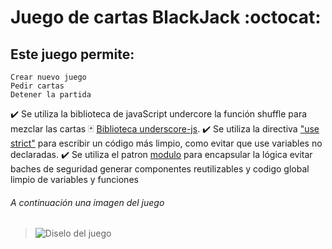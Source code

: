# Juego de cartas BlackJack :octocat:

##  Este juego permite:
```
Crear nuevo juego
Pedir cartas
Detener la partida
```

:heavy_check_mark: Se utiliza la biblioteca de javaScript undercore la función shuffle para mezclar las cartas :black_joker:
 [Biblioteca underscore-js](https://www.geeksforgeeks.org/underscore-js-_-shuffle-function/).
:heavy_check_mark: Se utiliza la directiva ["use strict"](https://www.w3schools.com/js/js_strict.asp) para escribir un código más limpio, como evitar que use variables no declaradas.
:heavy_check_mark: Se utiliza el patron [modulo](https://medium.com/@gloriafercu/el-patr%C3%B3n-m%C3%B3dulo-en-javascript-1cd012a30ad#:~:text=El%20patr%C3%B3n%20m%C3%B3dulo%20consiste%20en%20un%20m%C3%B3dulo%20donde%20se%20encapsular%C3%A1,ser%C3%A1n%20visibles%20dentro%20del%20mismo.) para encapsular la lógica evitar baches de seguridad generar componentes reutilizables y codigo global limpio de variables y funciones
	

###### *A continuación una imagen del juego*
>![Diselo del juego](https://user-images.githubusercontent.com/82009638/190538767-02845003-fc2e-42b4-804d-938f59eb1f76.png)
